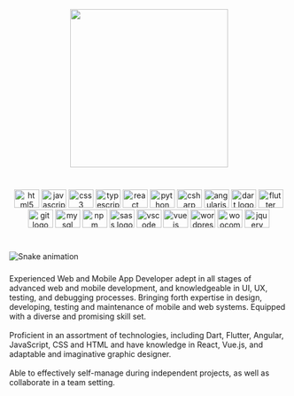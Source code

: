 <div align="center">
  <img height="285" src="https://giffiles.alphacoders.com/105/105296.gif"  />
</div>

###

<br clear="both">

<div align="center">
  <img src="https://cdn.jsdelivr.net/gh/devicons/devicon/icons/html5/html5-original.svg" height="33" width="45" alt="html5 logo"  />
  <img src="https://cdn.jsdelivr.net/gh/devicons/devicon/icons/javascript/javascript-original.svg" height="33" width="45" alt="javascript logo"  />
  <img src="https://cdn.jsdelivr.net/gh/devicons/devicon/icons/css3/css3-original.svg" height="33" width="45" alt="css3 logo"  />
  <img src="https://cdn.jsdelivr.net/gh/devicons/devicon/icons/typescript/typescript-plain.svg" height="33" width="45" alt="typescript logo"  />
  <img src="https://cdn.jsdelivr.net/gh/devicons/devicon/icons/react/react-original.svg" height="33" width="45" alt="react logo"  />
  <img src="https://cdn.jsdelivr.net/gh/devicons/devicon/icons/python/python-original.svg" height="33" width="45" alt="python logo"  />
  <img src="https://cdn.jsdelivr.net/gh/devicons/devicon/icons/csharp/csharp-original.svg" height="33" width="45" alt="csharp logo"  />
  <img src="https://cdn.jsdelivr.net/gh/devicons/devicon/icons/angularjs/angularjs-original.svg" height="33" width="45" alt="angularjs logo"  />
  <img src="https://cdn.jsdelivr.net/gh/devicons/devicon/icons/dart/dart-original.svg" height="33" width="45" alt="dart logo"  />
  <img src="https://cdn.jsdelivr.net/gh/devicons/devicon/icons/flutter/flutter-original.svg" height="33" width="45" alt="flutter logo"  />
  <img src="https://cdn.jsdelivr.net/gh/devicons/devicon/icons/git/git-original.svg" height="33" width="45" alt="git logo"  />
  <img src="https://cdn.jsdelivr.net/gh/devicons/devicon/icons/mysql/mysql-original.svg" height="33" width="45" alt="mysql logo"  />
  <img src="https://cdn.jsdelivr.net/gh/devicons/devicon/icons/npm/npm-original-wordmark.svg" height="33" width="45" alt="npm logo"  />
  <img src="https://cdn.jsdelivr.net/gh/devicons/devicon/icons/sass/sass-original.svg" height="33" width="45" alt="sass logo"  />
  <img src="https://cdn.jsdelivr.net/gh/devicons/devicon/icons/vscode/vscode-original.svg" height="33" width="45" alt="vscode logo"  />
  <img src="https://cdn.jsdelivr.net/gh/devicons/devicon/icons/vuejs/vuejs-original.svg" height="33" width="45" alt="vuejs logo"  />
  <img src="https://cdn.jsdelivr.net/gh/devicons/devicon/icons/wordpress/wordpress-original.svg" height="33" width="45" alt="wordpress logo"  />
  <img src="https://cdn.jsdelivr.net/gh/devicons/devicon/icons/woocommerce/woocommerce-original.svg" height="33" width="45" alt="woocommerce logo"  />
  <img src="https://cdn.jsdelivr.net/gh/devicons/devicon/icons/jquery/jquery-original.svg" height="33" width="45" alt="jquery logo"  />
</div>

###

<br clear="both">

<img src="https://profile-readme-generator.com/assets/snake.svg" alt="Snake animation" />

###

<p align="left">Experienced Web and Mobile App Developer adept in all stages of advanced web and mobile development, and knowledgeable in UI, UX, testing, and debugging processes. Bringing forth expertise in design, developing, testing and maintenance of mobile and web systems. Equipped with a diverse and promising skill set.<br><br>Proficient in an assortment of technologies, including Dart, Flutter, Angular, JavaScript, CSS and HTML and have knowledge in React, Vue.js, and adaptable and imaginative graphic designer.<br><br>Able to effectively self-manage during independent projects, as well as collaborate in a team setting.</p>

###
